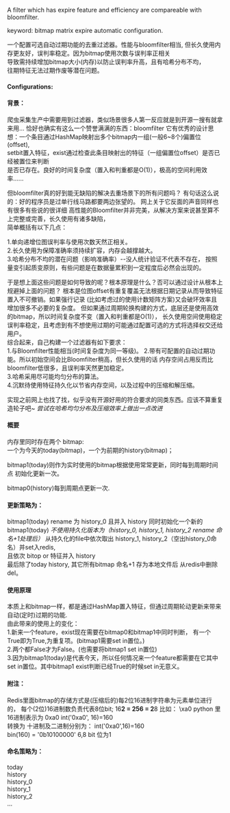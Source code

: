 A filter which has expire feature and efficiency are compareable with bloomfilter.

keyword: bitmap matrix expire automatic configuration.

一个配置可选自动过期功能的去重过滤器。性能与bloomfilter相当,
但长久使用内存更友好，误判率稳定。因为bitmap使用次数与误判率正相关    
导致需持续增加bitmap大小(内存)以防止误判率升高，且有哈希分布不均，   
往期特征无法过期作废等潜在问题。
#### Configurations:


#### 背景：
爬虫采集生产中需要用到过滤器，类似场景很多人第一反应就是到开源一搜有就拿来用...
恰好也确实有这么一个赞誉满满的东西：bloomfilter
它有优秀的设计思想：一个条目通过HashMap映射出多个bitmap内一组(一般6~8个)偏置位(offset),   
setbit置入特征，exist通过检查此条目映射出的特征（一组偏置位offset）是否已经被置位来判断    
是否已存在。良好的时间复杂度（置入和判重都是O(1)），极高的空间利用效率...... 

但bloomfilter真的好到能无缺陷的解决去重场景下的所有问题吗？
有句话这么说的：好的程序员是过单行线马路都要两边张望的。
网上关于它反面的声音同样也有很多有些说的很详细
高性能的Bloomfilter并非完美，从解决方案来说甚至算不上完整或完善，长久使用有诸多缺陷，    
简单概括有以下几点：   

1.单向递增位图误判率与使用次数天然正相关。  
2.长久使用为保障准确率须持续扩容，内存会越撑越大。  
3.哈希分布不均的潜在问题（影响准确率）--没人统计验证不代表不存在， 
按照量变引起质变原则，有些问题是在数据量累积到一定程度后必然会出现的。     

于是想上面这些问题是如何导致的呢？根本原理是什么？否可以通过设计从根本上规避掉上面的问题？
根本是位图offset有重复覆盖无法根据日期记录从而导致特征置入不可撤销。如果强行记录
(比如考虑过的使用计数矩阵方案)又会破环效率且增加很多不必要的复杂度。
但如果通过周期轮换构建的方式，底层还是使用高效的bitmap，所以时间复杂度不变（置入和判重都是O(1)），
长久使用空间使用稳定误判率稳定，且考虑到有不想使用过期的可能通过配置可选的方式将选择权交还给用户。   
综合起来，自己构建一个过滤器有如下要求：  
1.与Bloomfilter性能相当(时间复杂度为同一等级)。 
2.带有可配置的自动过期功能。所以初始空间会比Bloomfilter稍高，但长久使用的话
内存空间占用反而比bloomfilter低很多，且误判率天然更加稳定。    
3.哈希采用尽可能均匀分布的算法。   
4.沉默待使用特征持久化以节省内存空间，以及过程中的压缩和解压缩。

实现之前网上也找了找，似乎没有开源好用的符合要求的同类东西。应该不算重复造轮子吧~
*尝试在哈希均匀分布及压缩效率上做出一点改进*

#### 概要
内存里同时存在两个 bitmap:   
一个为今天的today(bitmap)，一个为前期的history(bitmap)；    

bitmap1(today)则作为实时使用的bitmap根据使用常常更新，同时每到周期时间点
初始化更新一次。

bitmap0(history)每到周期点更新一次.


#### 更新策略为：
bitmap1(today) rename 为 history_0 且并入 history 同时初始化一个新的bitmap1(today)
*不使用持久化版本为（history_0, history_1, history_2 rename 命名+1处理后）*
从持久化的file中依次取出 history_1, history_2（空出history_0命名）并set入redis,   
且依次 bitop or 特征并入 history   
最后除了today history, 其它所有bitmap 命名+1 存为本地文件后 从redis中删除del。    


#### 使用原理
本质上和bitmap一样，都是通过HashMap置入特征，但通过周期轮动更新来带来自动(定时)过期的功能.   
由此带来的使用上的变化：    
1.新来一个feature，exist现在需要在bitmap0和bitmap1中同时判断，
有一个True即为True,为重复项。(bitmap1需要set in置位。)     
2.两个都False才为False。(也需要将bitmap1 set in置位)    
3.因为bitmap1(today)是代表今天，所以任何情况来一个feature都需要在它其中
set in置位。其中bitmap1 exist判断已经True的时候set in无意义。   

#### 附注：
Redis里面bitmap的存储方式是(压缩后的)每2位16进制字符串为元素单位进行的， 
每个(2位)16进制数负责代表8位bit; 16**2 = 256 = 2**8
比如： \xa0 python 里16进制表示为 0xa0  int('0xa0', 16)=160  
转换为 十进制及二进制分别为：
int('0xa0',16)=160  
bin(160) = '0b10100000' 
6,8 bit 位为1

#### 命名策略为：
today   
history     
history_0       
history_1       
history_2   
...
